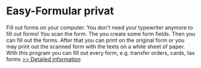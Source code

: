 # Easy-Formular privat
Fill out forms on your computer. You don't need your typewriter anymore to fill out forms! You scan the form. The you create some form fields. Then you can fill out the forms. After that you can print on the original form or you may print out the scanned form with the texts on a white sheet of paper. With this program you can fill out every form, e.g. transfer orders, cards, tax forms
[>> Detailed information](https://secure.shareit.com/shareit/product.html?productid=300060538&affiliateid=200057808)